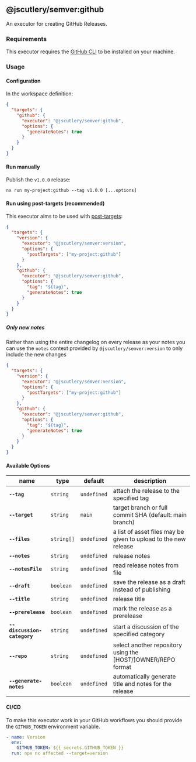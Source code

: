 ## @jscutlery/semver:github

An executor for creating GitHub Releases.

### Requirements

This executor requires the [GitHub CLI](https://cli.github.com/manual/installation) to be installed on your machine.

### Usage

#### Configuration

In the workspace definition:

```json
{
  "targets": {
    "github": {
      "executor": "@jscutlery/semver:github",
      "options": {
        "generateNotes": true
      }
    }
  }
}
```

#### Run manually

Publish the `v1.0.0` release:

```
nx run my-project:github --tag v1.0.0 [...options]
```

#### Run using post-targets (recommended)

This executor aims to be used with [post-targets](https://github.com/jscutlery/semver#post-targets):

```json
{
  "targets": {
    "version": {
      "executor": "@jscutlery/semver:version",
      "options": {
        "postTargets": ["my-project:github"]
      }
    },
    "github": {
      "executor": "@jscutlery/semver:github",
      "options": {
        "tag": "${tag}",
        "generateNotes": true
      }
    }
  }
}
```

##### Only new notes

Rather than using the entire changelog on every release as your notes you can use the `notes`
context provided by `@jscutlery/semver:version` to only include the new changes

```json
{
  "targets": {
    "version": {
      "executor": "@jscutlery/semver:version",
      "options": {
        "postTargets": ["my-project:github"]
      }
    },
    "github": {
      "executor": "@jscutlery/semver:github",
      "options": {
        "tag": "${tag}",
        "generateNotes": true
      }
    }
  }
}
```

#### Available Options

| name                        | type       | default     | description                                                     |
| --------------------------- | ---------- | ----------- | --------------------------------------------------------------- |
| **`--tag`**                 | `string`   | `undefined` | attach the release to the specified tag                         |
| **`--target`**              | `string`   | `main`      | target branch or full commit SHA (default: main branch)         |
| **`--files`**               | `string[]` | `undefined` | a list of asset files may be given to upload to the new release |
| **`--notes`**               | `string`   | `undefined` | release notes                                                   |
| **`--notesFile`**           | `string`   | `undefined` | read release notes from file                                    |
| **`--draft`**               | `boolean`  | `undefined` | save the release as a draft instead of publishing               |
| **`--title`**               | `string`   | `undefined` | release title                                                   |
| **`--prerelease`**          | `boolean`  | `undefined` | mark the release as a prerelease                                |
| **`--discussion-category`** | `string`   | `undefined` | start a discussion of the specified category                    |
| **`--repo`**                | `string`   | `undefined` | select another repository using the [HOST/]OWNER/REPO format    |
| **`--generate-notes`**      | `boolean`  | `undefined` | automatically generate title and notes for the release          |

#### CI/CD

To make this executor work in your GitHub workflows you should provide the `GITHUB_TOKEN` environment variable.

```yml
- name: Version
  env:
    GITHUB_TOKEN: ${{ secrets.GITHUB_TOKEN }}
  run: npx nx affected --target=version
```

